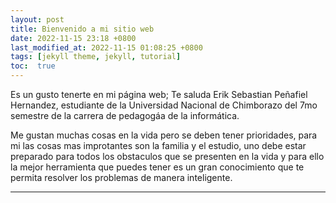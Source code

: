 ```yaml
---
layout: post
title: Bienvenido a mi sitio web
date: 2022-11-15 23:18 +0800
last_modified_at: 2022-11-15 01:08:25 +0800
tags: [jekyll theme, jekyll, tutorial]
toc:  true
---
```

Es un gusto tenerte en mi página web; Te saluda Erik Sebastian Peñafiel Hernandez, estudiante de la Universidad Nacional de Chimborazo del 7mo semestre de la carrera de pedagogáa de la informática.

Me gustan muchas cosas en la vida pero se deben tener prioridades, para mi las cosas mas improtantes son la familia y el estudio, uno debe estar preparado para todos los obstaculos que se presenten en la vida y para ello la mejor herramienta que puedes tener es un gran conocimiento que te permita resolver los problemas de manera inteligente.

-----


